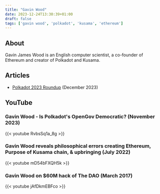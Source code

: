 ```yaml
---
title: "Gavin Wood"
date: 2023-12-24T13:30:39+01:00
draft: false
tags: ['gavin wood', 'polkadot', 'kusama', 'ethereum']
---
```

## About
Gavin James Wood is an English computer scientist, a co-founder of Ethereum and creator of Polkadot and Kusama.

## Articles
- [Polkadot 2023 Roundup](https://medium.com/polkadot-network/polkadot-2023-roundup-7fe77d88f022) (December 2023)

## YouTube

### Gavin Wood - Is Polkadot's OpenGov Democratic? (November 2023)
{{< youtube RvbsSq1a_8g >}}

### Gavin Wood reveals philosophical errors creating Ethereum, Purpose of Kusama chain, & upbringing (July 2022)
{{< youtube mD54bFXQH5k >}}

### Gavin Wood on $60M hack of The DAO (March 2017)
{{< youtube jAfDkmEBFco >}}
